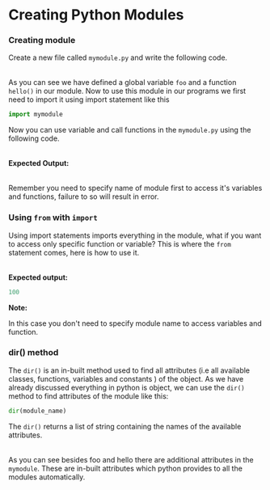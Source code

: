 # Creating Python Modules

### Creating module

Create a new file called `mymodule.py` and write the following code.

|  |  |
| :--- | :--- |


As you can see we have defined a global variable `foo` and a function `hello()` in our module. Now to use this module in our programs we first need to import it using import statement like this

```py
import mymodule
```

Now you can use variable and call functions in the `mymodule.py` using the following code.

|  |  |
| :--- | :--- |


**Expected Output:**

|  |  |
| :--- | :--- |


Remember you need to specify name of module first to access it's variables and functions, failure to so will result in error.

### Using `from` with `import`

Using import statements imports everything in the module, what if you want to access only specific function or variable? This is where the `from` statement comes, here is how to use it.

|  |  |
| :--- | :--- |


**Expected output:**

```py
100
```

 **Note:**

In this case you don't need to specify module name to access variables and function.

### dir\(\) method

The `dir()` is an in-built method used to find all attributes \(i.e all available classes, functions, variables and constants \) of the object. As we have already discussed everything in python is object, we can use the `dir()` method to find attributes of the module like this:

```py
dir(module_name)
```

The `dir()` returns a list of string containing the names of the available attributes.

|  |  |
| :--- | :--- |


As you can see besides foo and hello there are additional attributes in the `mymodule`. These are in-built attributes which python provides to all the modules automatically.

